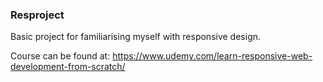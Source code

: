 ### Resproject

Basic project for familiarising myself with responsive design.

Course can be found at: https://www.udemy.com/learn-responsive-web-development-from-scratch/
